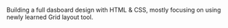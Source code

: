 Building a full dasboard design with HTML & CSS, mostly focusing on using newly learned Grid layout tool.